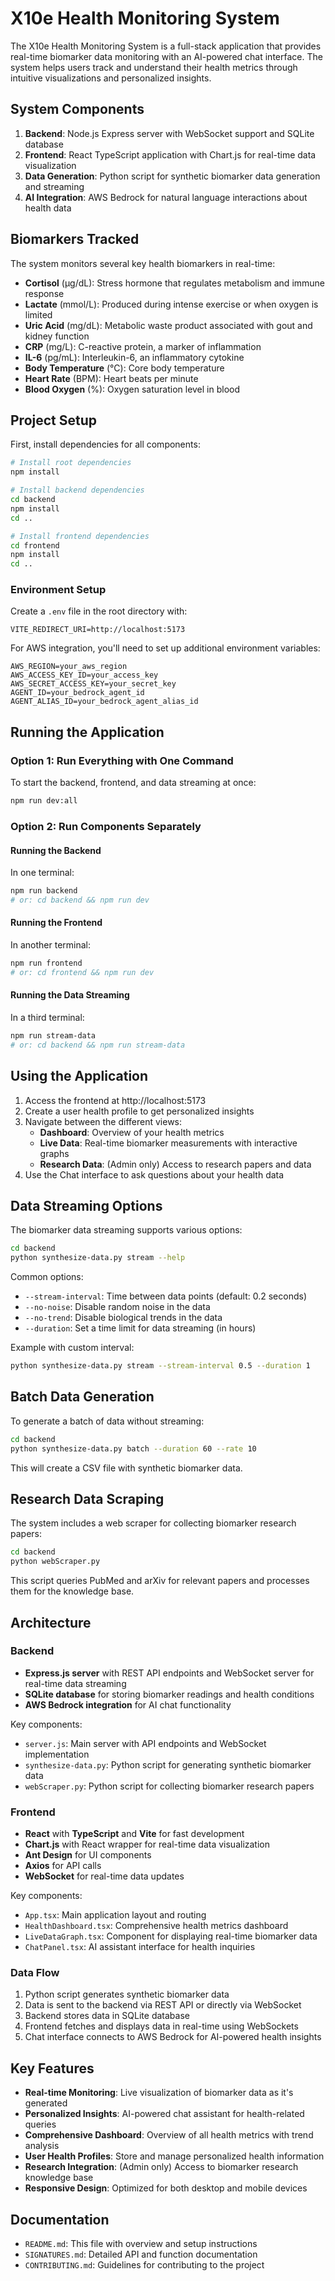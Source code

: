 # X10e Health Monitoring System

The X10e Health Monitoring System is a full-stack application that provides real-time biomarker data monitoring with an AI-powered chat interface. The system helps users track and understand their health metrics through intuitive visualizations and personalized insights.

## System Components

1. **Backend**: Node.js Express server with WebSocket support and SQLite database
2. **Frontend**: React TypeScript application with Chart.js for real-time data visualization
3. **Data Generation**: Python script for synthetic biomarker data generation and streaming
4. **AI Integration**: AWS Bedrock for natural language interactions about health data

## Biomarkers Tracked

The system monitors several key health biomarkers in real-time:

- **Cortisol** (μg/dL): Stress hormone that regulates metabolism and immune response
- **Lactate** (mmol/L): Produced during intense exercise or when oxygen is limited
- **Uric Acid** (mg/dL): Metabolic waste product associated with gout and kidney function
- **CRP** (mg/L): C-reactive protein, a marker of inflammation
- **IL-6** (pg/mL): Interleukin-6, an inflammatory cytokine
- **Body Temperature** (°C): Core body temperature
- **Heart Rate** (BPM): Heart beats per minute
- **Blood Oxygen** (%): Oxygen saturation level in blood

## Project Setup

First, install dependencies for all components:

```bash
# Install root dependencies
npm install

# Install backend dependencies
cd backend
npm install
cd ..

# Install frontend dependencies
cd frontend
npm install
cd ..
```

### Environment Setup

Create a `.env` file in the root directory with:

```
VITE_REDIRECT_URI=http://localhost:5173
```

For AWS integration, you'll need to set up additional environment variables:
```
AWS_REGION=your_aws_region
AWS_ACCESS_KEY_ID=your_access_key
AWS_SECRET_ACCESS_KEY=your_secret_key
AGENT_ID=your_bedrock_agent_id
AGENT_ALIAS_ID=your_bedrock_agent_alias_id
```

## Running the Application

### Option 1: Run Everything with One Command

To start the backend, frontend, and data streaming at once:

```bash
npm run dev:all
```

### Option 2: Run Components Separately

#### Running the Backend

In one terminal:

```bash
npm run backend
# or: cd backend && npm run dev
```

#### Running the Frontend

In another terminal:

```bash
npm run frontend
# or: cd frontend && npm run dev
```

#### Running the Data Streaming

In a third terminal:

```bash
npm run stream-data
# or: cd backend && npm run stream-data
```

## Using the Application

1. Access the frontend at http://localhost:5173
2. Create a user health profile to get personalized insights
3. Navigate between the different views:
   - **Dashboard**: Overview of your health metrics
   - **Live Data**: Real-time biomarker measurements with interactive graphs
   - **Research Data**: (Admin only) Access to research papers and data
4. Use the Chat interface to ask questions about your health data

## Data Streaming Options

The biomarker data streaming supports various options:

```bash
cd backend
python synthesize-data.py stream --help
```

Common options:
- `--stream-interval`: Time between data points (default: 0.2 seconds)
- `--no-noise`: Disable random noise in the data
- `--no-trend`: Disable biological trends in the data
- `--duration`: Set a time limit for data streaming (in hours)

Example with custom interval:
```bash
python synthesize-data.py stream --stream-interval 0.5 --duration 1
```

## Batch Data Generation

To generate a batch of data without streaming:

```bash
cd backend
python synthesize-data.py batch --duration 60 --rate 10
```

This will create a CSV file with synthetic biomarker data.

## Research Data Scraping

The system includes a web scraper for collecting biomarker research papers:

```bash
cd backend
python webScraper.py
```

This script queries PubMed and arXiv for relevant papers and processes them for the knowledge base.

## Architecture

### Backend

- **Express.js server** with REST API endpoints and WebSocket server for real-time data streaming
- **SQLite database** for storing biomarker readings and health conditions
- **AWS Bedrock integration** for AI chat functionality

Key components:
- `server.js`: Main server with API endpoints and WebSocket implementation
- `synthesize-data.py`: Python script for generating synthetic biomarker data
- `webScraper.py`: Python script for collecting biomarker research papers

### Frontend

- **React** with **TypeScript** and **Vite** for fast development
- **Chart.js** with React wrapper for real-time data visualization
- **Ant Design** for UI components
- **Axios** for API calls
- **WebSocket** for real-time data updates

Key components:
- `App.tsx`: Main application layout and routing
- `HealthDashboard.tsx`: Comprehensive health metrics dashboard
- `LiveDataGraph.tsx`: Component for displaying real-time biomarker data
- `ChatPanel.tsx`: AI assistant interface for health inquiries

### Data Flow

1. Python script generates synthetic biomarker data
2. Data is sent to the backend via REST API or directly via WebSocket
3. Backend stores data in SQLite database
4. Frontend fetches and displays data in real-time using WebSockets
5. Chat interface connects to AWS Bedrock for AI-powered health insights

## Key Features

- **Real-time Monitoring**: Live visualization of biomarker data as it's generated
- **Personalized Insights**: AI-powered chat assistant for health-related queries
- **Comprehensive Dashboard**: Overview of all health metrics with trend analysis
- **User Health Profiles**: Store and manage personalized health information
- **Research Integration**: (Admin only) Access to biomarker research knowledge base
- **Responsive Design**: Optimized for both desktop and mobile devices

## Documentation

- `README.md`: This file with overview and setup instructions
- `SIGNATURES.md`: Detailed API and function documentation
- `CONTRIBUTING.md`: Guidelines for contributing to the project